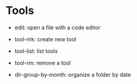 # Tools

<!-- TODO: generate this file automatically from code -->

- edit: open a file with a code editor

- tool-mk: create new tool
- tool-list: list tools
- tool-rm: remove a tool

- dir-group-by-month: organize a folder by date
